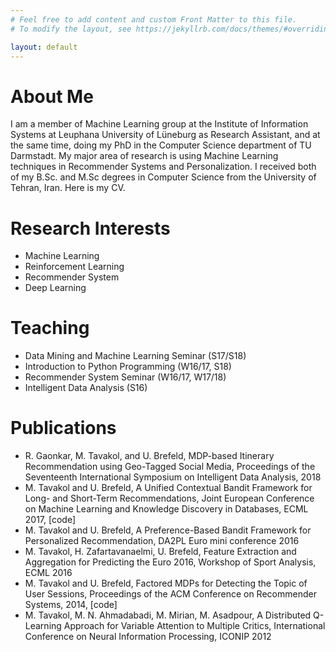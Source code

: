 ```yaml
---
# Feel free to add content and custom Front Matter to this file.
# To modify the layout, see https://jekyllrb.com/docs/themes/#overriding-theme-defaults

layout: default
---
```

# About Me
I am a member of Machine Learning group at the Institute of Information Systems at Leuphana University of Lüneburg as Research Assistant, and at the same time, doing my PhD in the Computer Science department of TU Darmstadt. My major area of research is using Machine Learning techniques in Recommender Systems and Personalization. I received both of my B.Sc. and M.Sc degrees in Computer Science from the University of Tehran, Iran. Here is my CV.

# Research Interests
* Machine Learning
* Reinforcement Learning
* Recommender System
* Deep Learning

# Teaching
* Data Mining and Machine Learning Seminar (S17/S18)
* Introduction to Python Programming (W16/17, S18)
* Recommender System Seminar (W16/17, W17/18)
* Intelligent Data Analysis (S16)

# Publications
* R. Gaonkar, M. Tavakol, and U. Brefeld, MDP-based Itinerary Recommendation using Geo-Tagged Social Media, Proceedings of the Seventeenth International Symposium on Intelligent Data Analysis, 2018
* M. Tavakol and U. Brefeld, A Unified Contextual Bandit Framework for Long- and Short-Term Recommendations, Joint European Conference on Machine Learning and Knowledge Discovery in Databases, ECML 2017, [code]
* M. Tavakol and U. Brefeld, A Preference-Based Bandit Framework for Personalized Recommendation, DA2PL Euro mini conference 2016
* M. Tavakol, H. Zafartavanaelmi, U. Brefeld, Feature Extraction and Aggregation for Predicting the Euro 2016, Workshop of Sport Analysis, ECML 2016
* M. Tavakol and U. Brefeld, Factored MDPs for Detecting the Topic of User Sessions, Proceedings of the ACM Conference on Recommender Systems, 2014, [code]
* M. Tavakol, M. N. Ahmadabadi, M. Mirian, M. Asadpour, A Distributed Q-Learning Approach for Variable Attention to Multiple Critics, International Conference on Neural Information Processing, ICONIP 2012